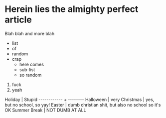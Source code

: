 Herein lies the almighty perfect article
========================================

Blah blah and more blah

* list
* of
* random
* crap
  * here comes
  * sub-list
  * so random

1. fuck
2. yeah


Holiday      |  Stupid
------------ + --------
Halloween    | very
Christmas    | yes, but no school, so yay!
Easter       | dumb christian shit, but also no school so it's OK
Summer Break | NOT DUMB AT ALL



